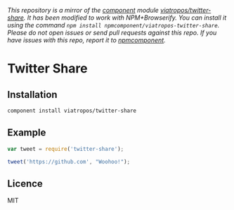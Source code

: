 *This repository is a mirror of the [component](http://component.io) module [viatropos/twitter-share](http://github.com/viatropos/twitter-share). It has been modified to work with NPM+Browserify. You can install it using the command `npm install npmcomponent/viatropos-twitter-share`. Please do not open issues or send pull requests against this repo. If you have issues with this repo, report it to [npmcomponent](https://github.com/airportyh/npmcomponent).*
# Twitter Share

## Installation

```bash
component install viatropos/twitter-share
```

## Example

```js
var tweet = require('twitter-share');

tweet('https://github.com', "Woohoo!");
```

## Licence

MIT